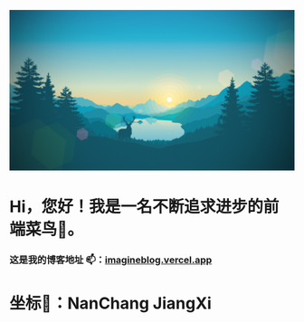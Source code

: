 ![image](https://github.com/lp-Imagine/lp-Imagine/blob/main/images/6.jpg)

# Hi，您好！我是一名不断追求进步的前端菜鸟👋。
### 这是我的博客地址 📫：[imagineblog.vercel.app](https://imagineblog.vercel.app)



# 坐标📍：NanChang JiangXi

<!--
**lp-Imagine/lp-Imagine** is a ✨ _special_ ✨ repository because its `README.md` (this file) appears on your GitHub profile.

Here are some ideas to get you started:

- 🔭 I’m currently working on ...
- 🌱 I’m currently learning ...
- 👯 I’m looking to collaborate on ...
- 🤔 I’m looking for help with ...
- 💬 Ask me about ...
- 📫 How to reach me: ...
- 😄 Pronouns: ...
- ⚡ Fun fact: ...
-->

